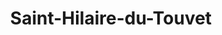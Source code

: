 ---
title: Saint-Hilaire-du-Touvet
url: /saint-hilaire-du-touvet/
latitude: 45.308
longitude: 5.885
---